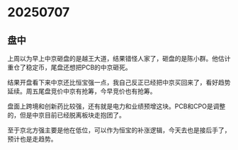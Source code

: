 # 20250707

## 盘中

上周以为早上中京砸盘的是越王大道，结果错怪人家了，砸盘的是陈小群。他估计重仓了稳定币，尾盘还想把PCB的中京砸死。

结果开盘看下来中京还比恒宝强一点，我自己反正已经把中京买回来了，看好趋势延续。周五尾盘竞价中京有抢筹，今早竞价也有抢筹。

盘面上跨境和创新药比较强，还有就是电力和业绩预增这块。PCB和CPO是调整的，但是中京目前已经脱离板块走抱团了。

至于京北方强主要是他在低位，可以作为恒宝的补涨逻辑，今天去也是接后手了，预计也是走趋势。
